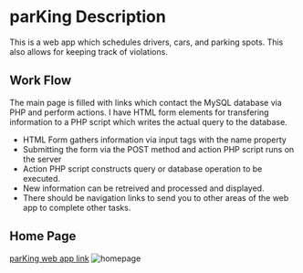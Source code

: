 # parKing Description
This is a web app which schedules drivers, cars, and parking spots.  This also allows for keeping track of violations.

## Work Flow
The main page is filled with links which contact the MySQL database via PHP and perform actions.  I have HTML form elements for transfering information to a PHP script which writes the actual query to the database.

-  HTML Form gathers information via input tags with the name property
-  Submitting the form via the POST method and action PHP script runs on the server
-  Action PHP script constructs query or database operation to be executed.
-  New information can be retreived and processed and displayed.
-  There should be navigation links to send you to other areas of the web app to complete other tasks.


## Home Page
[parKing web app link](http://mrfleming.school/parKing/parking.html)
![homepage](http://mrfleming.school/parKing/parkingsnip.PNG)
